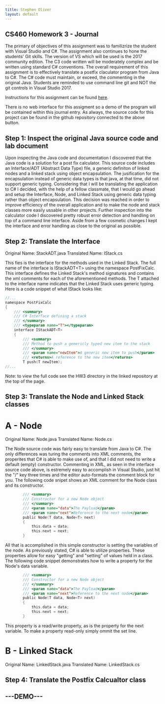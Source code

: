 ```yaml
---
title: Stephen Oliver
layout: default
---
```

## CS460 Homework 3 - Journal

The primary of objectives of this assignment was to familizrize the student with Visual Studio and C#. The assignment also continues to hone the students' Git skills. The version of VS which will be used is the 2017 community edition. The C3 code written will be moderately complex and be written using standard C# conventions.
The overall requirement of this assignment is to effectively translate a postfix claculator program from Java to C#. The C# code must maintain, or exceed, the commenting in the original Java. Students are reminded to use command line git and NOT the git controls in Visual Studio 2017.

Instructions for this assignment can be found [here](http://www.wou.edu/~morses/classes/cs46x/assignments/HW3.html).

There is no web interface for this assigment so a demo of the program will be contained within this journal entry. As always, the source code for this project can be found in the github repository connected to the above button.

## Step 1: Inspect the original Java source code and lab document

Upon inspecting the Java code and documentation I discovered that the Java code is a solution for a post fix calculator. This source code includes an Interface/ADT (Abstract Data Type) file, a generic definiton of linked nodes and a linked stack using object encapsulation. The jusification for the encapsulation instead of generic data types is that java, at that time, did not support generic typing. Considering that I will be translating the application to C# I decided, with the help of a fellow classmate, that I would go ahead and setup the Interface, Node, and Linked Stack using generic data typing rather than object encapsulation. This decision was reached in order to improve efficiency of the overall application and to make the node and stack classes more easily ussable in other projects. Further inspection into the calculator code I discovered pretty robust error detection and handling on top of a command line interface. Aside from a few cosmetic changes I kept the interface and error handling as close to the original as possible.

## Step 2: Translate the Interface

Original Name: StackADT.java
Translated Name: IStack.cs

This fies is the interface for the methods used in the Linked Stack. The full name of the interface is IStackADT\<T\> using the namespace PostFixCalc. This interface defines the Linked Stack's method signatures and contains the xml comments for each of the aforementioned methods. The T attached to the interface name indicates that the Linked Stack uses generic typing.
Here is a code snippet of what IStack looks like:
```c
//...
namespace PostFixCalc
{
    /// <summary>
    /// C# Interface defining a stack
    /// </summary>
    /// <typeparam name="T"></typeparam>
    interface IStackADT<T>
    {
        /// <summary>
        /// Method to push a genericly typed new item to the stack
        /// </summary>
        /// <param name="newItem">A generic new item to push</param>
        /// <returns>A reference to the new item</returns>
        T push(T newItem);
//...
```
Note: to view the full code see the HW3 directory in the linked repository at the top of the page.

## Step 3: Translate the Node and Linked Stack classes
# A - Node
Original Name: Node.java
Translated Name: Node.cs

The Node source code was fairly easy to translate from Java to C#. The only differences was turing the comments into XML comments, the properites that C# is able to make use of, and that I did not need to write a default (empty) constructor.
Commenting in XML, as seen in the interface source code above, is estremely easy to accomplish in Visual Studio, just hit the "/" key three times and the editor auto-formats the comment block for you.
The following code snipet shows an XML comment for the Node class and its constructor.
```c
        /// <summary>
        /// Constructor for a new Node object
        /// </summary>
        /// <param name="data">The Payload</param>
        /// <param name="next">Reference to the next node</param>
        public Node(T data, Node<T> next)
        {
            this.data = data;
            this.next = next;
        }
```
All that is accomplished in this simple constructor is setting the variables of the node.
As previously stated, C# is able to utilize properties. These properties allow for easy "getting" and "setting" of values held in a class. The following code snippet demonstrates how to write a property for the Node's data variable.
```c
        /// <summary>
        /// Constructor for a new Node object
        /// </summary>
        /// <param name="data">The Payload</param>
        /// <param name="next">Reference to the next node</param>
        public Node(T data, Node<T> next)
        {
            this.data = data;
            this.next = next;
        }
```
This property is a read/write property, as is the property for the next variable. To make a property read-only simply ommit the set line.

# B - Linked Stack
Original Name: LinkedStack.java
Translated Name: LinkedStack.cs



## Step 4: Translate the Postfix Calcualtor class


## ---DEMO---